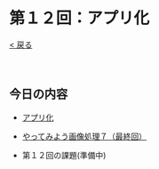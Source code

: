 # 第１２回：アプリ化

[< 戻る](../)

　

## 今日の内容

- [アプリ化](app/)

- [やってみよう画像処理７（最終回）](try7/)

- 第１２回の課題(準備中)



